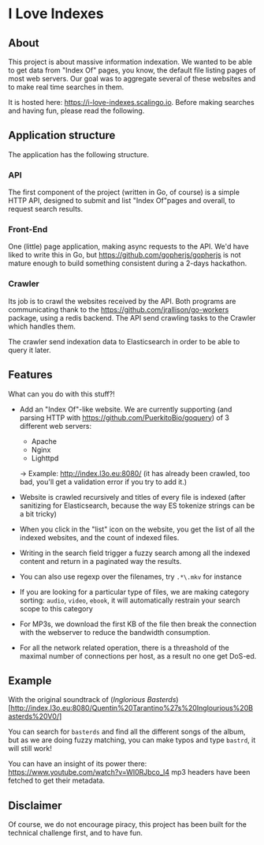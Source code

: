 # I Love Indexes

## About

This project is about massive information indexation. We wanted to be able to
get data from "Index Of" pages, you know, the default file listing pages of
most web servers. Our goal was to aggregate several of these websites and to make
real time searches in them.

It is hosted here: https://i-love-indexes.scalingo.io. Before making searches and
having fun, please read the following.

## Application structure

The application has the following structure.

### API

The first component of the project (written in Go, of course) is a simple HTTP
API, designed to submit and list "Index Of"pages and overall, to request search
results.

### Front-End

One (little) page application, making async requests to the API. We'd have liked to
write this in Go, but https://github.com/gopherjs/gopherjs is not mature enough to
build something consistent during a 2-days hackathon.

### Crawler

Its job is to crawl the websites received by the API. Both programs are communicating
thank to the https://github.com/jrallison/go-workers package, using a redis backend.
The API send crawling tasks to the Crawler which handles them.

The crawler send indexation data to Elasticsearch in order to be able to query it later.

## Features

What can you do with this stuff?!

* Add an "Index Of"-like website. We are currently supporting (and parsing HTTP
  with https://github.com/PuerkitoBio/goquery) of 3 different web servers:
  * Apache
  * Nginx
  * Lighttpd 

  → Example: http://index.l3o.eu:8080/ (it has already been crawled, too bad,
  you'll get a validation error if you try to add it.)

* Website is crawled recursively and titles of every file is indexed (after
  sanitizing for Elasticsearch, because the way ES tokenize strings can be a
  bit tricky)

* When you click in the "list" icon on the website, you get the list of all the
  indexed websites, and the count of indexed files.

* Writing in the search field trigger a fuzzy search among all the indexed
  content and return in a paginated way the results.

* You can also use regexp over the filenames, try `.*\.mkv` for instance

* If you are looking for a particular type of files, we are making category
  sorting: `audio`, `video`, `ebook`, it will automatically restrain your
  search scope to this category

* For MP3s, we download the first KB of the file then break the connection
  with the webserver to reduce the bandwidth consumption.

* For all the network related operation, there is a threashold of the maximal
  number of connections per host, as a result no one get DoS-ed.

## Example

With the original soundtrack of (_Inglorious
Basterds_)[http://index.l3o.eu:8080/Quentin%20Tarantino%27s%20Inglourious%20Basterds%20V0/] 

You can search for `basterds` and find all the different songs of the album,
but as we are doing fuzzy matching, you can make typos and type `bastrd`, it
will still work!

You can have an insight of its power there: https://www.youtube.com/watch?v=WI0RJbco_l4
mp3 headers have been fetched to get their metadata.

## Disclaimer

Of course, we do not encourage piracy, this project has been built for the
technical challenge first, and to have fun.
